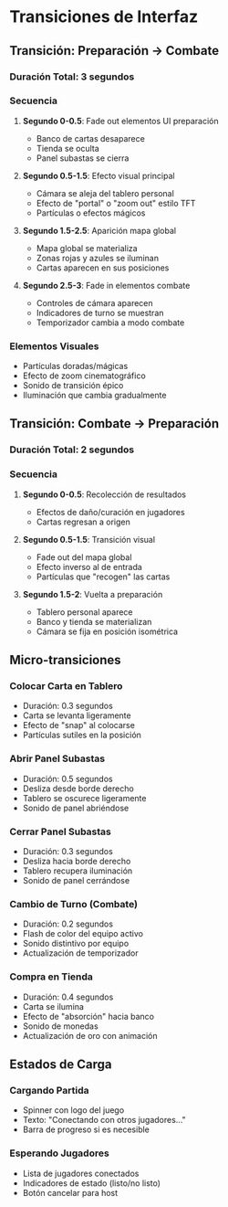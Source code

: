 # Transiciones de Interfaz

## Transición: Preparación → Combate

### Duración Total: 3 segundos

### Secuencia
1. **Segundo 0-0.5**: Fade out elementos UI preparación
   - Banco de cartas desaparece
   - Tienda se oculta
   - Panel subastas se cierra

2. **Segundo 0.5-1.5**: Efecto visual principal
   - Cámara se aleja del tablero personal
   - Efecto de "portal" o "zoom out" estilo TFT
   - Partículas o efectos mágicos

3. **Segundo 1.5-2.5**: Aparición mapa global
   - Mapa global se materializa
   - Zonas rojas y azules se iluminan
   - Cartas aparecen en sus posiciones

4. **Segundo 2.5-3**: Fade in elementos combate
   - Controles de cámara aparecen
   - Indicadores de turno se muestran
   - Temporizador cambia a modo combate

### Elementos Visuales
- Partículas doradas/mágicas
- Efecto de zoom cinematográfico
- Sonido de transición épico
- Iluminación que cambia gradualmente

## Transición: Combate → Preparación

### Duración Total: 2 segundos

### Secuencia
1. **Segundo 0-0.5**: Recolección de resultados
   - Efectos de daño/curación en jugadores
   - Cartas regresan a origen

2. **Segundo 0.5-1.5**: Transición visual
   - Fade out del mapa global
   - Efecto inverso al de entrada
   - Partículas que "recogen" las cartas

3. **Segundo 1.5-2**: Vuelta a preparación
   - Tablero personal aparece
   - Banco y tienda se materializan
   - Cámara se fija en posición isométrica

## Micro-transiciones

### Colocar Carta en Tablero
- Duración: 0.3 segundos
- Carta se levanta ligeramente
- Efecto de "snap" al colocarse
- Partículas sutiles en la posición

### Abrir Panel Subastas
- Duración: 0.5 segundos
- Desliza desde borde derecho
- Tablero se oscurece ligeramente
- Sonido de panel abriéndose

### Cerrar Panel Subastas
- Duración: 0.3 segundos
- Desliza hacia borde derecho
- Tablero recupera iluminación
- Sonido de panel cerrándose

### Cambio de Turno (Combate)
- Duración: 0.2 segundos
- Flash de color del equipo activo
- Sonido distintivo por equipo
- Actualización de temporizador

### Compra en Tienda
- Duración: 0.4 segundos
- Carta se ilumina
- Efecto de "absorción" hacia banco
- Sonido de monedas
- Actualización de oro con animación

## Estados de Carga
### Cargando Partida
- Spinner con logo del juego
- Texto: "Conectando con otros jugadores..."
- Barra de progreso si es necesible

### Esperando Jugadores
- Lista de jugadores conectados
- Indicadores de estado (listo/no listo)
- Botón cancelar para host